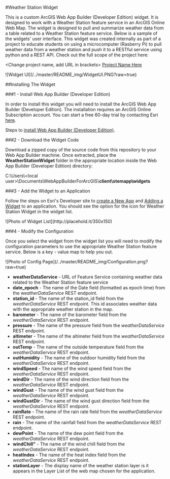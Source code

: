#Weather Station Widget

This is a custom ArcGIS Web App Builder (Developer Edition) widget. It is designed to work with a Weather Station feature service in an ArcGIS Online Web Map. The widget is designed to pull and summarize weather data from a table related to a Weather Station feature service. Below is a sample of the widgets' user interface. This widget was created internally as part of a project to educate students on using a microcomputer (Rasberry Pi) to pull weather data  from a weather station and push it to a RESTful service using python and a REST API. Check out the full scope of the project here:

<Change project name, add URL in brackets>
[Project Name Here]()

<Add screenshot of Widget in Action>
![Widget UI](/../master/README_img/WidgetUI.PNG?raw=true)

##Installing The Widget

###1 - Install Web App Builder (Developer Edition)

In order to install this widget you will need to install the ArcGIS Web App Builder (Developer Edition). The installation requires an ArcGIS Online Subscription account. You can start a free 60-day trial by contacting Esri [here](http://www.arcgis.com/features/free-trial.html?origin=arcgis).

Steps to [install Web App Builder (Developer Edition)](https://developers.arcgis.com/web-appbuilder/guide/getstarted.htm).

###2 - Download the Widget Code

Download a zipped copy of the source code from this repository to your Web App Builder machine. Once extracted, place the **WeatherStationWidget** folder in the appropriate location inside the Web App Builder (Developer Edition) directory:


C:\Users\\\<local user>\Documents\WebAppBuilderForArcGIS\\**client\stemapp\widgets**

###3 - Add the Widget to an Application

Follow the steps on Esri's Developer site to [create a New App](https://developers.arcgis.com/web-appbuilder/guide/build-your-first-app.htm) and [Adding a Widget](https://developers.arcgis.com/web-appbuilder/guide/widgets-tab.htm) to an application. You should see the option for the icon for Weather Station Widget in the widget list.

<Add screenshot of Widget in Widget List>
![Photo of Widget List](http://placehold.it/350x150)

###4 - Modify the Configuration

Once you select the widget from the widget list you will need to modify the configuration parameters to use the appropriate Weather Station feature service. Below is a key - value map to help you out.

<Add screenshot of Config Page>
![Photo of Config Page](/../master/README_img/Configuration.png?raw=true)

* **weatherDataService** - URL of Feature Service containing weather data related to the Weather Station feature service
* **date_epoch** - The name of the Date field (formatted as epoch time) from the *weatherDataService* REST endpoint.
* **station_id** - The name of the station_id field from the *weatherDataService* REST endpoint. This id associates weather data with   the appropriate weather station in the map.
* **barometer** - The name of the barometer field from the *weatherDataService* REST endpoint.
* **pressure** - The name of the pressure field from the *weatherDataService* REST endpoint.
* **altimeter** - The name of the altimeter field from the *weatherDataService* REST endpoint.
* **outTemp** - The name of the outside temperature field from the *weatherDataService* REST endpoint.
* **outHumidity** - The name of the outdoor humidity field from the *weatherDataService* REST endpoint.
* **windSpeed** - The name of the wind speed field from the *weatherDataService* REST endpoint.
* **windDir** - The name of the wind direction field from the *weatherDataService* REST endpoint.
* **windGust** - The name of the wind gust field from the *weatherDataService* REST endpoint.
* **windGustDir** - The name of the wind gust direction field from the *weatherDataService* REST endpoint.
* **rainRate** - The name of the rain rate field from the *weatherDataService* REST endpoint.
* **rain** - The name of the rainfall field from the *weatherDataService* REST endpoint.
* **dewPoint** - The name of the dew point field from the *weatherDataService* REST endpoint.
* **windChill"** - The name of the wind chill field from the *weatherDataService* REST endpoint.
* **heatIndex** - The name of the heat index field from the *weatherDataService* REST endpoint.
* **stationLayer** - The display name of the weather station layer is it appears in the Layer List of the web map chosen for the application.





